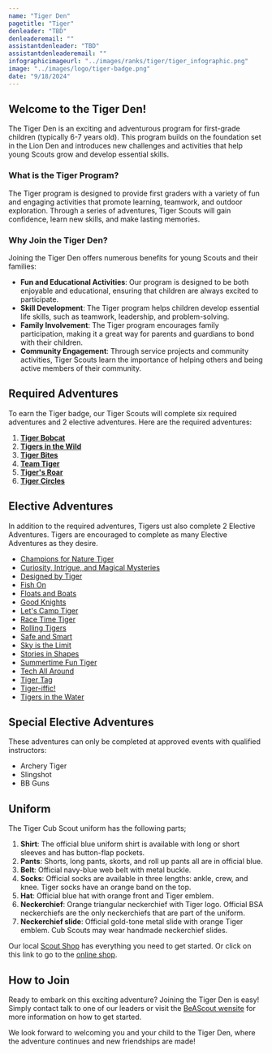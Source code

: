 ```yaml
---
name: "Tiger Den"
pagetitle: "Tiger"
denleader: "TBD"
denleaderemail: ""
assistantdenleader: "TBD"
assistantdenleaderemail: ""
infographicimageurl: "../images/ranks/tiger/tiger_infographic.png"
image: "../images/logo/tiger-badge.png"
date: "9/18/2024"
---
```

## Welcome to the Tiger Den!

The Tiger Den is an exciting and adventurous program for first-grade children (typically 6-7 years old). This program builds on the foundation set in the Lion Den and introduces new challenges and activities that help young Scouts grow and develop essential skills.

### What is the Tiger Program?

The Tiger program is designed to provide first graders with a variety of fun and engaging activities that promote learning, teamwork, and outdoor exploration. Through a series of adventures, Tiger Scouts will gain confidence, learn new skills, and make lasting memories.

### Why Join the Tiger Den?

Joining the Tiger Den offers numerous benefits for young Scouts and their families:

- **Fun and Educational Activities**: Our program is designed to be both enjoyable and educational, ensuring that children are always excited to participate.
- **Skill Development**: The Tiger program helps children develop essential life skills, such as teamwork, leadership, and problem-solving.
- **Family Involvement**: The Tiger program encourages family participation, making it a great way for parents and guardians to bond with their children.
- **Community Engagement**: Through service projects and community activities, Tiger Scouts learn the importance of helping others and being active members of their community.

## Required Adventures

To earn the Tiger badge, our Tiger Scouts will complete six required adventures and 2 elective adventures. Here are the required adventures:

1. [**Tiger Bobcat**](https://www.scouting.org/cub-scout-adventures/bobcat-tiger/)
2. [**Tigers in the Wild**](https://www.scouting.org/cub-scout-adventures/tigers-in-the-wild/)
3. [**Tiger Bites**](https://www.scouting.org/cub-scout-adventures/tiger-bites/)
4. [**Team Tiger**](https://www.scouting.org/cub-scout-adventures/team-tiger/)
5. [**Tiger's Roar**](https://www.scouting.org/cub-scout-adventures/tigers-roar/)
6. [**Tiger Circles**](https://www.scouting.org/cub-scout-adventures/tiger-circles/)

## Elective Adventures

In addition to the required adventures, Tigers ust also complete 2 Elective Adventures. Tigers are encouraged to complete as many Elective Adventures as they desire.

- [Champions for Nature Tiger](https://www.scouting.org/cub-scout-adventures/champions-for-nature-tiger/)
- [Curiosity, Intrigue, and Magical Mysteries](https://www.scouting.org/cub-scout-adventures/curiosity-intrigue-and-magical-mysteries/)
- [Designed by Tiger](https://www.scouting.org/cub-scout-adventures/designed-by-tiger/)
- [Fish On](https://www.scouting.org/cub-scout-adventures/fish-on/)
- [Floats and Boats](https://www.scouting.org/cub-scout-adventures/floats-and-boats/)
- [Good Knights](https://www.scouting.org/cub-scout-adventures/good-knights/)
- [Let's Camp Tiger](https://www.scouting.org/cub-scout-adventures/lets-camp-tiger/)
- [Race Time Tiger](https://www.scouting.org/cub-scout-adventures/race-time-tiger/)
- [Rolling Tigers](https://www.scouting.org/cub-scout-adventures/rolling-tigers/)
- [Safe and Smart](https://www.scouting.org/cub-scout-adventures/safe-and-smart/)
- [Sky is the Limit](https://www.scouting.org/cub-scout-adventures/sky-is-the-limit/)
- [Stories in Shapes](https://www.scouting.org/cub-scout-adventures/stories-in-shapes/)
- [Summertime Fun Tiger](https://www.scouting.org/cub-scout-adventures/summertime-fun-tiger/)
- [Tech All Around](https://www.scouting.org/cub-scout-adventures/tech-all-around/)
- [Tiger Tag](https://www.scouting.org/cub-scout-adventures/tiger-tag/)
- [Tiger-iffic!](https://www.scouting.org/cub-scout-adventures/tiger-iffic/)
- [Tigers in the Water](https://www.scouting.org/cub-scout-adventures/tigers-in-the-water/)

## Special Elective Adventures

These adventures can only be completed at approved events with qualified instructors:

- Archery Tiger
- Slingshot
- BB Guns

## Uniform

The Tiger Cub Scout uniform has the following parts;

1. **Shirt**: The official blue uniform shirt is available with long or short sleeves and has button-flap pockets.
2. **Pants**: Shorts, long pants, skorts, and roll up pants all are in official blue.
3. **Belt**: Official navy-blue web belt with metal buckle.
4. **Socks**: Official socks are available in three lengths: ankle, crew, and knee. Tiger socks have an orange band on the top.
5. **Hat**: Official blue hat with orange front and Tiger emblem.
6. **Neckerchief**: Orange triangular neckerchief with Tiger logo. Official BSA neckerchiefs are the only neckerchiefs that are part of the uniform.
7. **Neckerchief slide**: Official gold-tone metal slide with orange Tiger emblem. Cub Scouts may wear handmade neckerchief slides.

Our local [Scout Shop](https://www.bing.com/search?pglt=513&q=troy+scout+shop&cvid=43d8bcc8c6e0485fa7dbde8ada51db3c&gs_lcrp=EgZjaHJvbWUyBggAEEUYOTIGCAEQABhAMgYIAhAAGEDSAQgyMzA1ajBqMagCALACAA&FORM=ANNTA1&PC=W099) has everything you need to get started. Or click on this link to go to the [online shop](https://www.scoutshop.org/cub-scout-tiger).

## How to Join

Ready to embark on this exciting adventure? Joining the Tiger Den is easy! Simply contact talk to one of our leaders or visit the [BeAScout wensite](https://beascout.scouting.org/list/?zip=48038&program%5B%5D=pack&unitID=233029) for more information on how to get started.

We look forward to welcoming you and your child to the Tiger Den, where the adventure continues and new friendships are made!
